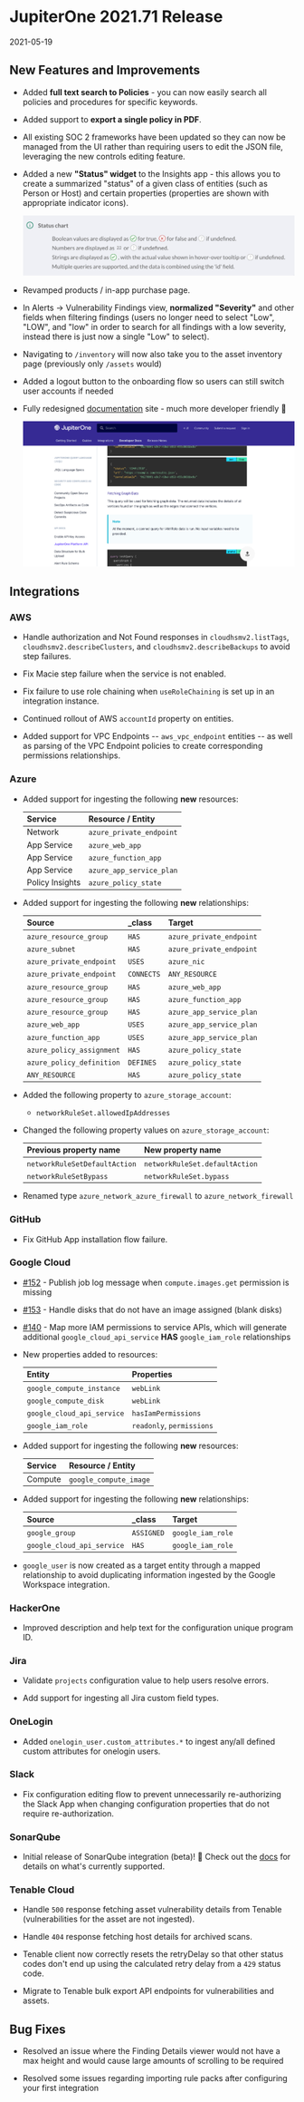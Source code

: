 # JupiterOne 2021.71 Release

2021-05-19

## New Features and Improvements

- Added **full text search to Policies** - you can now easily search all
  policies and procedures for specific keywords.

- Added support to **export a single policy in PDF**.

- All existing SOC 2 frameworks have been updated so they can now be managed
  from the UI rather than requiring users to edit the JSON file, leveraging the
  new controls editing feature.

- Added a new **"Status" widget** to the Insights app - this allows you to
  create a summarized "status" of a given class of entities (such as Person or
  Host) and certain properties (properties are shown with appropriate indicator
  icons).

  ![insights-status-chart-info](../assets/insights-status-chart-info.png)

- Revamped products / in-app purchase page.

- In Alerts -> Vulnerability Findings view, **normalized "Severity"** and other
  fields when filtering findings (users no longer need to select "Low", "LOW",
  and "low" in order to search for all findings with a low severity, instead
  there is just now a single "Low" to select).

- Navigating to `/inventory` will now also take you to the asset inventory page
  (previously only `/assets` would)

- Added a logout button to the onboarding flow so users can still switch
  user accounts if needed

- Fully redesigned [documentation](https://support.jupiterone.io) site - much
  more developer friendly 🎉 

  ![new-docs](../assets/docs-platform-api.png)

## Integrations

### AWS 

- Handle authorization and Not Found responses in `cloudhsmv2.listTags`,
  `cloudhsmv2.describeClusters`, and `cloudhsmv2.describeBackups` to avoid
  step failures.

- Fix Macie step failure when the service is not enabled.

- Fix failure to use role chaining when `useRoleChaining` is set up in an
  integration instance.

- Continued rollout of AWS `accountId` property on entities.

- Added support for VPC Endpoints -- `aws_vpc_endpoint` entities -- as well as
  parsing of the VPC Endpoint policies to create corresponding permissions
  relationships.

### Azure

- Added support for ingesting the following **new** resources:

  | Service         | Resource / Entity        |
  | --------------- | ------------------------ |
  | Network         | `azure_private_endpoint` |
  | App Service     | `azure_web_app`          |
  | App Service     | `azure_function_app`     |
  | App Service     | `azure_app_service_plan` |
  | Policy Insights | `azure_policy_state`     |

- Added support for ingesting the following **new** relationships:

  | Source                    | \_class    | Target                   |
  | ------------------------- | ---------- | ------------------------ |
  | `azure_resource_group`    | `HAS`      | `azure_private_endpoint` |
  | `azure_subnet`            | `HAS`      | `azure_private_endpoint` |
  | `azure_private_endpoint`  | `USES`     | `azure_nic`              |
  | `azure_private_endpoint`  | `CONNECTS` | `ANY_RESOURCE`           |
  | `azure_resource_group`    | `HAS`      | `azure_web_app`          |
  | `azure_resource_group`    | `HAS`      | `azure_function_app`     |
  | `azure_resource_group`    | `HAS`      | `azure_app_service_plan` |
  | `azure_web_app`           | `USES`     | `azure_app_service_plan` |
  | `azure_function_app`      | `USES`     | `azure_app_service_plan` |
  | `azure_policy_assignment` | `HAS`      | `azure_policy_state`     |
  | `azure_policy_definition` | `DEFINES`  | `azure_policy_state`     |
  | `ANY_RESOURCE`            | `HAS`      | `azure_policy_state`     |

- Added the following property to `azure_storage_account`:

  - `networkRuleSet.allowedIpAddresses`

- Changed the following property values on `azure_storage_account`:

  | Previous property name        | New property name              |
  | ----------------------------- | ------------------------------ |
  | `networkRuleSetDefaultAction` | `networkRuleSet.defaultAction` |
  | `networkRuleSetBypass`        | `networkRuleSet.bypass`        |

- Renamed type `azure_network_azure_firewall` to `azure_network_firewall`

### GitHub

- Fix GitHub App installation flow failure.

### Google Cloud

- [#152](https://github.com/JupiterOne/graph-google-cloud/issues/152) - Publish
  job log message when `compute.images.get` permission is missing

- [#153](https://github.com/JupiterOne/graph-google-cloud/issues/153) - Handle
  disks that do not have an image assigned (blank disks)

- [#140](https://github.com/JupiterOne/graph-google-cloud/issues/140) - Map more
  IAM permissions to service APIs, which will generate additional
  `google_cloud_api_service` **HAS** `google_iam_role` relationships

- New properties added to resources:

  | Entity                     | Properties                |
  | -------------------------- | ------------------------- |
  | `google_compute_instance`  | `webLink`                 |
  | `google_compute_disk`      | `webLink`                 |
  | `google_cloud_api_service` | `hasIamPermissions`       |
  | `google_iam_role`          | `readonly`, `permissions` |

- Added support for ingesting the following **new** resources:

  | Service         | Resource / Entity        |
  | --------------- | ------------------------ |
  | Compute         | `google_compute_image`   |

- Added support for ingesting the following **new** relationships:

  | Source                     | \_class    | Target            |
  | -------------------------- | ---------- | ----------------- |
  | `google_group`             | `ASSIGNED` | `google_iam_role` |
  | `google_cloud_api_service` | `HAS`      | `google_iam_role` |

- `google_user` is now created as a target entity through a mapped relationship
  to avoid duplicating information ingested by the Google Workspace integration.

### HackerOne

- Improved description and help text for the configuration unique program ID.

### Jira

- Validate `projects` configuration value to help users resolve errors.

- Add support for ingesting all Jira custom field types.

### OneLogin

- Added `onelogin_user.custom_attributes.*` to ingest any/all defined custom
  attributes for onelogin users.

### Slack

- Fix configuration editing flow to prevent unnecessarily re-authorizing the
  Slack App when changing configuration properties that do not require
  re-authorization.

### SonarQube

- Initial release of SonarQube integration (beta)! 🎉 Check out the
[docs](https://github.com/JupiterOne/graph-sonarqube/blob/master/docs/jupiterone.md)
for details on what's currently supported.

### Tenable Cloud

- Handle `500` response fetching asset vulnerability details from Tenable
  (vulnerabilities for the asset are not ingested).

- Handle `404` response fetching host details for archived scans.

- Tenable client now correctly resets the retryDelay so that other status codes
  don't end up using the calculated retry delay from a `429` status code.
  
- Migrate to Tenable bulk export API endpoints for vulnerabilities and assets.

## Bug Fixes
 
- Resolved an issue where the Finding Details viewer would not have a max height
  and would cause large amounts of scrolling to be required

- Resolved some issues regarding importing rule packs after configuring your
  first integration

